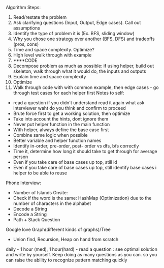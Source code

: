 Algorithm Steps:
1. Read/restate the problem
2. Ask clarifying questions (Input, Output, Edge cases). Call out assumptions
3. Identify the type of problem it is (Ex. BFS, sliding window)
4. Why you chose one strategy over another (BFS, DFS) and tradeoffs (pros, cons)
5. Time and space complexity. Optimize?
6. High level walk through with example
7. ****CODE
8. Decompose problem as much as possible: if using helper, build out skeleton, walk through what it
would do, the inputs and outputs
9. Explain time and space complexity
10. Optimize
11. Walk through code with with common example, then edge cases - go through test cases for each helper first
Notes to self:
- read a question if you didn't understand read it again what ask interviewer waht do you think and confirm to proceed
- Brute force first to get a working solution, then optimize
- Take into account the hints, dont ignore them
- Never put helper function in the main function
- With helper, always define the base case first
- Combine same logic when possible
- Better variable and helper function names
- Identify in-order, pre-order, post- order vs dfs, bfs correctly
- Time it, determine how long it should take to get through for average person
- Even if you take care of base cases up top, still id
- Even if you take care of base cases up top, still identify base cases i helper to be able to reuse

Phone Interview:
- Number of Islands
Onsite:
- Check if the word is the same:
HashMap (Optimization) due to the number of characters in the alphabet
- Decode a String
- Encode a String
- Path + Stack Question

Google love Graph(different kinds of graphs)/Tree
- Union find, Recursion, Heap on hand from scratch

daily - 1 hour (med), 1 hour(hard) - read a question : see optimal solution and write by yourself.
Keep doing as many questions as you can. so you can raise the ability to recognize pattern matching quickly